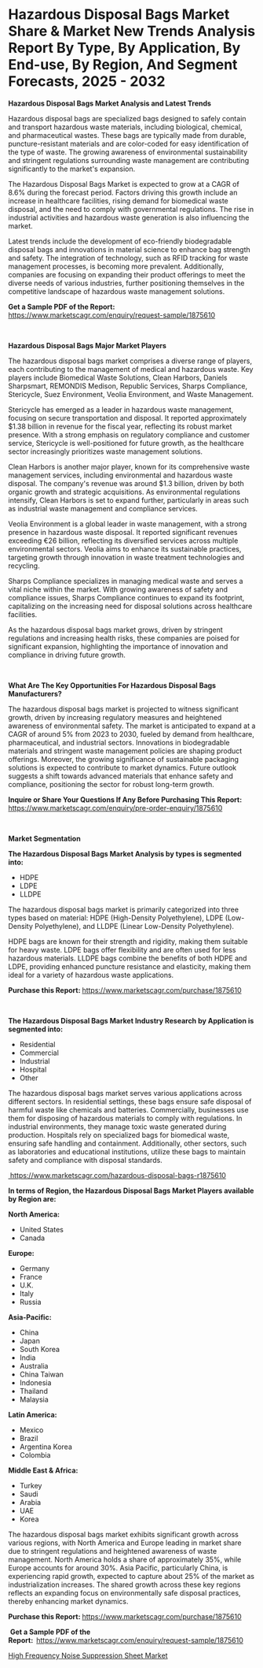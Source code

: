 <p><h1>Hazardous Disposal Bags Market Share & Market New Trends Analysis Report By Type, By Application, By End-use, By Region, And Segment Forecasts, 2025 - 2032</h1></p><p><strong>Hazardous Disposal Bags Market Analysis and Latest Trends</strong></p>
<p><p>Hazardous disposal bags are specialized bags designed to safely contain and transport hazardous waste materials, including biological, chemical, and pharmaceutical wastes. These bags are typically made from durable, puncture-resistant materials and are color-coded for easy identification of the type of waste. The growing awareness of environmental sustainability and stringent regulations surrounding waste management are contributing significantly to the market's expansion.</p><p>The Hazardous Disposal Bags Market is expected to grow at a CAGR of 8.6% during the forecast period. Factors driving this growth include an increase in healthcare facilities, rising demand for biomedical waste disposal, and the need to comply with governmental regulations. The rise in industrial activities and hazardous waste generation is also influencing the market.</p><p>Latest trends include the development of eco-friendly biodegradable disposal bags and innovations in material science to enhance bag strength and safety. The integration of technology, such as RFID tracking for waste management processes, is becoming more prevalent. Additionally, companies are focusing on expanding their product offerings to meet the diverse needs of various industries, further positioning themselves in the competitive landscape of hazardous waste management solutions.</p></p>
<p><strong>Get a Sample PDF of the Report:&nbsp;</strong> <a href="https://www.marketscagr.com/enquiry/request-sample/1875610?utm_campaign=3098&utm_medium=2&utm_source=Github&utm_content=ia&utm_term=03042025&utm_id=hazardous-disposal-bags">https://www.marketscagr.com/enquiry/request-sample/1875610</a></p>
<p>&nbsp;</p>
<p><strong>Hazardous Disposal Bags Major Market Players</strong></p>
<p><p>The hazardous disposal bags market comprises a diverse range of players, each contributing to the management of medical and hazardous waste. Key players include Biomedical Waste Solutions, Clean Harbors, Daniels Sharpsmart, REMONDIS Medison, Republic Services, Sharps Compliance, Stericycle, Suez Environment, Veolia Environment, and Waste Management.</p><p>Stericycle has emerged as a leader in hazardous waste management, focusing on secure transportation and disposal. It reported approximately $1.38 billion in revenue for the fiscal year, reflecting its robust market presence. With a strong emphasis on regulatory compliance and customer service, Stericycle is well-positioned for future growth, as the healthcare sector increasingly prioritizes waste management solutions.</p><p>Clean Harbors is another major player, known for its comprehensive waste management services, including environmental and hazardous waste disposal. The company's revenue was around $1.3 billion, driven by both organic growth and strategic acquisitions. As environmental regulations intensify, Clean Harbors is set to expand further, particularly in areas such as industrial waste management and compliance services.</p><p>Veolia Environment is a global leader in waste management, with a strong presence in hazardous waste disposal. It reported significant revenues exceeding €26 billion, reflecting its diversified services across multiple environmental sectors. Veolia aims to enhance its sustainable practices, targeting growth through innovation in waste treatment technologies and recycling.</p><p>Sharps Compliance specializes in managing medical waste and serves a vital niche within the market. With growing awareness of safety and compliance issues, Sharps Compliance continues to expand its footprint, capitalizing on the increasing need for disposal solutions across healthcare facilities.</p><p>As the hazardous disposal bags market grows, driven by stringent regulations and increasing health risks, these companies are poised for significant expansion, highlighting the importance of innovation and compliance in driving future growth.</p></p>
<p>&nbsp;</p>
<p><strong>What Are The Key Opportunities For Hazardous Disposal Bags Manufacturers?</strong></p>
<p><p>The hazardous disposal bags market is projected to witness significant growth, driven by increasing regulatory measures and heightened awareness of environmental safety. The market is anticipated to expand at a CAGR of around 5% from 2023 to 2030, fueled by demand from healthcare, pharmaceutical, and industrial sectors. Innovations in biodegradable materials and stringent waste management policies are shaping product offerings. Moreover, the growing significance of sustainable packaging solutions is expected to contribute to market dynamics. Future outlook suggests a shift towards advanced materials that enhance safety and compliance, positioning the sector for robust long-term growth.</p></p>
<p><strong>Inquire or Share Your Questions If Any Before Purchasing This Report:</strong> <a href="https://www.marketscagr.com/enquiry/pre-order-enquiry/1875610?utm_campaign=3098&utm_medium=2&utm_source=Github&utm_content=ia&utm_term=03042025&utm_id=hazardous-disposal-bags">https://www.marketscagr.com/enquiry/pre-order-enquiry/1875610</a></p>
<p>&nbsp;</p>
<p><strong>Market Segmentation</strong></p>
<p><strong>The Hazardous Disposal Bags Market Analysis by types is segmented into:</strong></p>
<p><ul><li>HDPE</li><li>LDPE</li><li>LLDPE</li></ul></p>
<p><p>The hazardous disposal bags market is primarily categorized into three types based on material: HDPE (High-Density Polyethylene), LDPE (Low-Density Polyethylene), and LLDPE (Linear Low-Density Polyethylene). </p><p>HDPE bags are known for their strength and rigidity, making them suitable for heavy waste. LDPE bags offer flexibility and are often used for less hazardous materials. LLDPE bags combine the benefits of both HDPE and LDPE, providing enhanced puncture resistance and elasticity, making them ideal for a variety of hazardous waste applications.</p></p>
<p><strong>Purchase this Report:&nbsp;</strong><a href="https://www.marketscagr.com/purchase/1875610?utm_campaign=3098&utm_medium=2&utm_source=Github&utm_content=ia&utm_term=03042025&utm_id=hazardous-disposal-bags">https://www.marketscagr.com/purchase/1875610</a></p>
<p>&nbsp;</p>
<p><strong>The Hazardous Disposal Bags Market Industry Research by Application is segmented into:</strong></p>
<p><ul><li>Residential</li><li>Commercial</li><li>Industrial</li><li>Hospital</li><li>Other</li></ul></p>
<p><p>The hazardous disposal bags market serves various applications across different sectors. In residential settings, these bags ensure safe disposal of harmful waste like chemicals and batteries. Commercially, businesses use them for disposing of hazardous materials to comply with regulations. In industrial environments, they manage toxic waste generated during production. Hospitals rely on specialized bags for biomedical waste, ensuring safe handling and containment. Additionally, other sectors, such as laboratories and educational institutions, utilize these bags to maintain safety and compliance with disposal standards.</p></p>
<p><a href="https://www.marketscagr.com/hazardous-disposal-bags-r1875610?utm_campaign=3098&utm_medium=2&utm_source=Github&utm_content=ia&utm_term=03042025&utm_id=hazardous-disposal-bags">&nbsp;https://www.marketscagr.com/hazardous-disposal-bags-r1875610</a></p>
<p><strong>In terms of Region, the Hazardous Disposal Bags Market Players available by Region are:</strong></p>
<p>
    <p> <strong> North America: </strong>
        <ul>
            <li>United States</li>
            <li>Canada</li>
        </ul>
        </p> 
    <p> <strong> Europe: </strong>
        <ul>
            <li>Germany</li>
            <li>France</li>
            <li>U.K.</li>
            <li>Italy</li>
            <li>Russia</li>
        </ul>
        </p> 
    <p> <strong> Asia-Pacific: </strong>
        <ul>
            <li>China</li>
            <li>Japan</li>
            <li>South Korea</li>
            <li>India</li>
            <li>Australia</li>
            <li>China Taiwan</li>
            <li>Indonesia</li>
            <li>Thailand</li>
            <li>Malaysia</li>
        </ul>
        </p> 
    <p> <strong> Latin America: </strong>
        <ul>
            <li>Mexico</li>
            <li>Brazil</li>
            <li>Argentina Korea</li>
            <li>Colombia</li>
        </ul>
        </p> 
    <p> <strong> Middle East & Africa: </strong>
        <ul>
            <li>Turkey</li>
            <li>Saudi</li>
            <li>Arabia</li>
            <li>UAE</li>
            <li>Korea</li>
        </ul>
    </p>
    </p>
<p><p>The hazardous disposal bags market exhibits significant growth across various regions, with North America and Europe leading in market share due to stringent regulations and heightened awareness of waste management. North America holds a share of approximately 35%, while Europe accounts for around 30%. Asia Pacific, particularly China, is experiencing rapid growth, expected to capture about 25% of the market as industrialization increases. The shared growth across these key regions reflects an expanding focus on environmentally safe disposal practices, thereby enhancing market dynamics.</p></p>
<p><strong>Purchase this Report: </strong><a href="https://www.marketscagr.com/purchase/1875610?utm_campaign=3098&utm_medium=2&utm_source=Github&utm_content=ia&utm_term=03042025&utm_id=hazardous-disposal-bags">https://www.marketscagr.com/purchase/1875610</a></p>
<p>&nbsp;<strong>Get a Sample PDF of the Report:&nbsp;&nbsp;</strong><a href="https://www.marketscagr.com/enquiry/request-sample/1875610?utm_campaign=3098&utm_medium=2&utm_source=Github&utm_content=ia&utm_term=03042025&utm_id=hazardous-disposal-bags">https://www.marketscagr.com/enquiry/request-sample/1875610</a></p>
<p><strong></strong></p>
<p><p><a href="https://github.com/shewlisapsai/Market-Research-Report-List-1/blob/main/high-frequency-noise-suppression-sheet-market.md?utm_campaign=3098&utm_medium=2&utm_source=Github&utm_content=ia&utm_term=03042025&utm_id=hazardous-disposal-bags">High Frequency Noise Suppression Sheet Market</a></p></p>